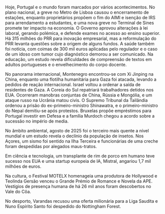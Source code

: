 Hoje, Portugal e o mundo foram marcados por vários acontecimentos. No plano nacional, a greve no Metro de Lisboa causou o encerramento de estações, enquanto proprietários propõem o fim do AIMI e isenção de IRS para arrendamento a estudantes, e uma nova greve no Terminal de Sines promete ter impacto na economia. O Governo aprovou alterações à lei laboral, gerando polémica, e defende exames no acesso ao ensino superior. Há 315 milhões do PRR para inovação empresarial, mas a reformulação do PRR levanta questões sobre a origem de alguns fundos. A saúde também foi notícia, com coimas de 300 mil euros aplicadas pelo regulador e o caso de um idoso com tumor cujo diagnóstico demorou a ser comunicado. Na educação, um estudo revela dificuldades de compreensão de textos em adultos portugueses e o envelhecimento do corpo docente.

No panorama internacional, Montenegro encontrou-se com Xi Jinping na China, enquanto uma flotilha humanitária para Gaza foi atacada, levando a pedidos de reação internacional. Israel voltou a ordenar a saída de residentes de Gaza. A Coreia do Sul repatriará trabalhadores detidos nos EUA. Ocorreram manobras conjuntas de China, Rússia e Mongólia, e um ataque russo na Ucrânia matou civis. O Supremo Tribunal da Tailândia ordenou a prisão do ex-primeiro-ministro Shinawatra, e o primeiro-ministro do Nepal demitiu-se após protestos. Bruxelas propõe empréstimos para Portugal investir em Defesa e a família Murdoch chegou a acordo sobre a sucessão no império de media.

No âmbito ambiental, agosto de 2025 foi o terceiro mais quente a nível mundial e um estudo revela o declínio da população de insetos. Nos Açores, um sismo foi sentido na Ilha Terceira e funcionárias de uma creche foram despedidas por alegados maus-tratos.

Em ciência e tecnologia, um transplante de rim de porco em humano teve sucesso nos EUA e uma startup europeia de IA, Mistral, angariou 1,7 mil milhões de euros.

Na cultura, o Festival MOTELX homenageia uma produtora de Hollywood e Teolinda Gersão venceu o Grande Prémio de Romance e Novela da APE. Vestígios de presença humana de há 26 mil anos foram descobertos no Vale do Côa.

No desporto, Varandas recusou uma oferta milionária para a Liga Saudita e Nuno Espírito Santo foi despedido do Nottingham Forest.